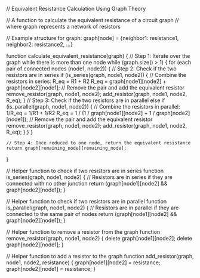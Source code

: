 // Equivalent Resistance Calculation Using Graph Theory

// A function to calculate the equivalent resistance of a circuit graph
// where graph represents a network of resistors

// Example structure for graph: graph[node] = {neighbor1: resistance1, neighbor2: resistance2, ...}

function calculate_equivalent_resistance(graph) {
    // Step 1: Iterate over the graph while there is more than one node
    while (graph.size() > 1) {
        for (each pair of connected nodes (node1, node2)) {
            // Step 2: Check if the two resistors are in series
            if (is_series(graph, node1, node2)) {
                // Combine the resistors in series: R_eq = R1 + R2
                R_eq = graph[node1][node2] + graph[node2][node1];
                // Remove the pair and add the equivalent resistor
                remove_resistor(graph, node1, node2);
                add_resistor(graph, node1, node2, R_eq);
            }
            // Step 3: Check if the two resistors are in parallel
            else if (is_parallel(graph, node1, node2)) {
                // Combine the resistors in parallel: 1/R_eq = 1/R1 + 1/R2
                R_eq = 1 / (1 / graph[node1][node2] + 1 / graph[node2][node1]);
                // Remove the pair and add the equivalent resistor
                remove_resistor(graph, node1, node2);
                add_resistor(graph, node1, node2, R_eq);
            }
        }
    }

    // Step 4: Once reduced to one node, return the equivalent resistance
    return graph[remaining_node][remaining_node];
}

// Helper function to check if two resistors are in series
function is_series(graph, node1, node2) {
    // Resistors are in series if they are connected with no other junction
    return (graph[node1][node2] && graph[node2][node1]);
}

// Helper function to check if two resistors are in parallel
function is_parallel(graph, node1, node2) {
    // Resistors are in parallel if they are connected to the same pair of nodes
    return (graph[node1][node2] && graph[node2][node1]);
}

// Helper function to remove a resistor from the graph
function remove_resistor(graph, node1, node2) {
    delete graph[node1][node2];
    delete graph[node2][node1];
}

// Helper function to add a resistor to the graph
function add_resistor(graph, node1, node2, resistance) {
    graph[node1][node2] = resistance;
    graph[node2][node1] = resistance;
}
